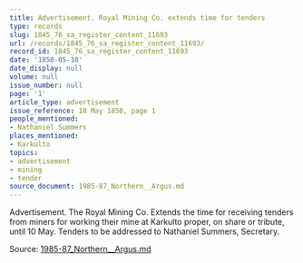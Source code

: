 ```yaml
---
title: Advertisement. Royal Mining Co. extends time for tenders
type: records
slug: 1845_76_sa_register_content_11693
url: /records/1845_76_sa_register_content_11693/
record_id: 1845_76_sa_register_content_11693
date: '1850-05-10'
date_display: null
volume: null
issue_number: null
page: '1'
article_type: advertisement
issue_reference: 10 May 1850, page 1
people_mentioned:
- Nathaniel Summers
places_mentioned:
- Karkulto
topics:
- advertisement
- mining
- tender
source_document: 1985-87_Northern__Argus.md
---
```


Advertisement.  The Royal Mining Co. Extends the time for receiving tenders from miners for working their mine at Karkulto proper, on share or tribute, until 10 May.  Tenders to be addressed to Nathaniel Summers, Secretary.


Source: [1985-87_Northern__Argus.md](/downloads/markdown/1985-87_Northern__Argus.md)
